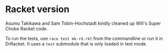 Racket version
===================================

Asumu Takikawa and Sam Tobin-Hochstadt kindly cleaned up Will's Super
Chobo Racket code.

To run the tests, use ```raco test mk-rd.rkt``` from the commandline or run it in DrRacket. It uses a ```test``` submodule that is only loaded in test mode.
